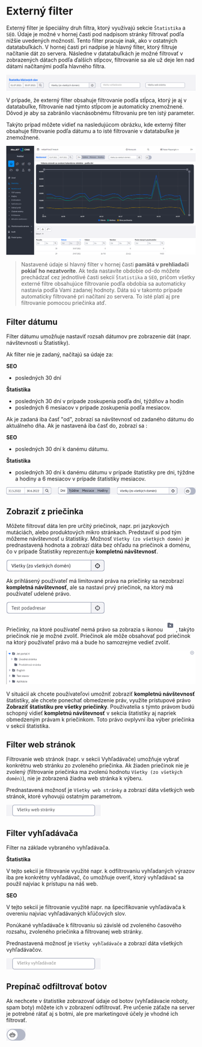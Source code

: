 # Externý filter

Externý filter je špeciálny druh filtra, ktorý využívajú sekcie ```Štatistika``` a ```SEO```. Údaje je možné v hornej časti pod nadpisom stránky filtrovať podľa nižšie uvedených možností. Tento filter pracuje inak, ako v ostatných datatabuľkách. V hornej časti pri nadpise je hlavný filter, ktorý filtruje načítanie dát zo servera. Následne v datatabuľkách je možné filtrovať v zobrazených dátach podľa ďalších stĺpcov, filtrovanie sa ale už deje len nad dátami načítanými podľa hlavného filtra.

![](ext-filter-1.png)

V prípade, že externý filter obsahuje filtrovanie podľa stĺpca, ktorý je aj v datatabuľke, filtrovanie nad týmto stĺpcom je automaticky znemožnené. Dôvod je aby sa zabránilo viacnásobnému filtrovaniu pre ten istý parameter.

Takýto prípad môžete vidieť na nasledujúcom obrázku, kde externý filter obsahuje filtrovanie podľa dátumu a to isté filtrovanie v datatabuľke je znemožnené.

![](ext-filter-2.png)

> Nastavené údaje si hlavný filter v hornej časti **pamätá v prehliadači pokiaľ ho nezatvoríte**. Ak teda nastavíte obdobie od-do môžete prechádzať cez jednotlivé časti sekcií ```Štatistika``` a ```SEO```, pričom všetky externé filtre obsahujúce filtrovanie podľa obdobia sa automaticky nastavia podľa Vami zadanej hodnoty. Dáta sú v takomto prípade automaticky filtrované pri načítaní zo servera. To isté platí aj pre filtrovanie pomocou priečinka atď.

## Filter dátumu

Filter dátumu umožňuje nastaviť rozsah dátumov pre zobrazenie dát (napr. návštevnosti u Štatistiky).

Ak filter nie je zadaný, načítajú sa údaje za:

**SEO**
- posledných 30 dní

**Štatistika**
- posledných 30 dní v prípade zoskupenia podľa dní, týždňov a hodín
- posledných 6 mesiacov v prípade zoskupenia podľa mesiacov.

Ak je zadaná iba časť "od", zobrazí sa návštevnosť od zadaného dátumu do aktuálneho dňa. Ak je nastavená iba časť do, zobrazí sa :

**SEO**
- posledných 30 dní k danému dátumu.

**Štatistika**
- posledných 30 dní k danému dátumu v prípade štatistiky pre dni, týždne a hodiny a 6 mesiacov v prípade štatistiky mesiacov.

![](stats-extFilter.png)

## Zobraziť z priečinka

Môžete filtrovať dáta len pre určitý priečinok, napr. pri jazykových mutáciách, alebo produktových mikro stránkach. Predstaviť si pod tým môžeme návštevnosť u štatistiky. Možnosť ```Všetky (zo všetkých domén)``` je prednastavená hodnota a zobrazí dáta bez ohľadu na priečinok a doménu, čo v prípade Štatistiky reprezentuje **kompletnú návštevnosť**.

![](stats-domainSelect.png)

Ak prihlásený používateľ má limitované práva na priečinky sa nezobrazí **kompletná návštevnosť**, ale sa nastaví prvý priečinok, na ktorý má používateľ udelené právo.

![](stats-groupSelect.png)

Priečinky, na ktoré používateľ nemá právo sa zobrazia s ikonou ![](groupNonActiveIcon.png ":no-zoom"), takýto priečinok nie je možné zvoliť. Priečinok ale môže obsahovať pod priečinok na ktorý používateľ právo má a bude ho samozrejme vedieť zvoliť.

![](groupSelect_noAllRights.png)

V situácií ak chcete používateľovi umožniť zobraziť **kompletnú návštevnosť** štatistiky, ale chcete ponechať obmedzenie práv, využite prístupové právo **Zobraziť štatistiku pre všetky priečinky**. Používatelia s týmto právom budú schopný vidieť **kompletnú návštevnosť** v sekcia štatistiky aj napriek obmedzeným právam k priečinkom. Toto právo ovplyvní iba výber priečinka v sekcií štatistika.

## Filter web stránok

Filtrovanie web stránok (napr. v sekcii Vyhľadávače) umožňuje vybrať konkrétnu web stránku zo zvoleného priečinka. Ak žiaden priečinok nie je zvolený (filtrovanie priečinka ma zvolenú hodnotu ```Všetky (zo všetkých domén)```), nie je zobrazená žiadna web stránka k výberu.

Prednastavená možnosť je ```Všetky web stránky``` a zobrazí dáta všetkých web stránok, ktoré vyhovujú ostatným parametrom.

![](ext-filter-webPageSelect.png)

## Filter vyhľadávača

Filter na základe vybraného vyhľadávača.

**Štatistika**

V tejto sekcií je filtrovanie využité napr. k odfiltrovaniu vyhľadaných výrazov iba pre konkrétny vyhľadávač, čo umožňuje overiť, ktorý vyhľadávač sa použil najviac k prístupu na náš web.

**SEO**

V tejto sekcií je filtrovanie využité napr. na špecifikovanie vyhľadávača k overeniu najviac vyhľadávaných kľúčových slov.

Ponúkané vyhľadávače k filtrovaniu sú závislé od zvoleného časového rozsahu, zvoleného priečinka a filtrovanej web stránky.

Prednastavená možnosť je ```Všetky vyhľadávače``` a zobrazí dáta všetkých vyhľadávačov.

![](ext-filter-searchEngineSelect.png)

## Prepínač odfiltrovať botov

Ak nechcete v štatistike zobrazovať údaje od botov (vyhľadávacie roboty, spam boty) môžete ich v zobrazení odfiltrovať. Pre určenie záťaže na server je potrebné rátať aj s botmi, ale pre marketingové účely je vhodné ich filtrovať.

![](stats-filterBotsOut.png)